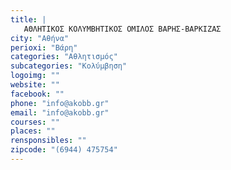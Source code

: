 ```yaml
---
title: |
   ΑΘΛΗΤΙΚΟΣ ΚΟΛΥΜΒΗΤΙΚΟΣ ΟΜΙΛΟΣ ΒΑΡΗΣ-ΒΑΡΚΙΖΑΣ
city: "Αθήνα"
perioxi: "Βάρη"
categories: "Αθλητισμός"
subcategories: "Κολύμβηση"
logoimg: ""
website: ""
facebook: ""
phone: "info@akobb.gr"
email: "info@akobb.gr"
courses: ""
places: ""
rensponsibles: ""
zipcode: "(6944) 475754"
---
```




